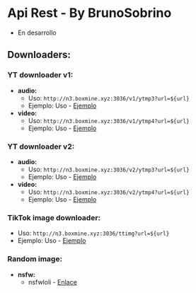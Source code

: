 # Api Rest - By BrunoSobrino

- En desarrollo

## Downloaders:

### YT downloader v1:
- **audio:**
  - Uso: `http://n3.boxmine.xyz:3036/v1/ytmp3?url=${url}`
  - Ejemplo: Uso - [Ejemplo](http://n3.boxmine.xyz:3036/v1/ytmp3?url=https://youtu.be/JLWRZ8eWyZo?si=EmeS9fJvS_OkDk7p)
- **video:**
  - Uso: `http://n3.boxmine.xyz:3036/v1/ytmp4?url=${url}`
  - Ejemplo: Uso - [Ejemplo](http://n3.boxmine.xyz:3036/v1/ytmp4?url=https://youtu.be/JLWRZ8eWyZo?si=EmeS9fJvS_OkDk7p)

### YT downloader v2:
- **audio:**
  - Uso: `http://n3.boxmine.xyz:3036/v2/ytmp3?url=${url}`
  - Ejemplo: Uso - [Ejemplo](http://n3.boxmine.xyz:3036/v2/ytmp3?url=https://youtu.be/JLWRZ8eWyZo?si=EmeS9fJvS_OkDk7p)
- **video:**
  - Uso: `http://n3.boxmine.xyz:3036/v2/ytmp4?url=${url}`
  - Ejemplo: Uso - [Ejemplo](http://n3.boxmine.xyz:3036/v2/ytmp4?url=https://youtu.be/JLWRZ8eWyZo?si=EmeS9fJvS_OkDk7p)

### TikTok image downloader:
- Uso: `http://n3.boxmine.xyz:3036/ttimg?url=${url}`
- Ejemplo: Uso - [Ejemplo](http://n3.boxmine.xyz:3036/http://n3.boxmine.xyz:3036/ttimg?url=https://vm.tiktok.com/ZM2cqBRVS)

### Random image:
- **nsfw:**
  - nsfwloli - [Enlace](http://n3.boxmine.xyz:3036/nsfw/nsfwloli)

